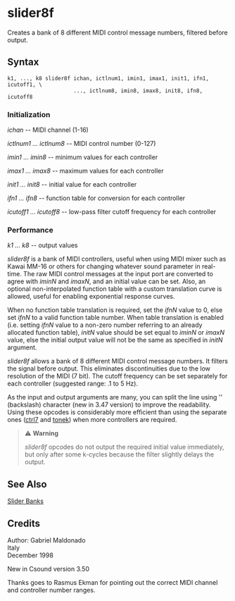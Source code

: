 <!--
id:slider8f
category:Real-time MIDI:Slider Banks
-->
# slider8f
Creates a bank of 8 different MIDI control message numbers, filtered before output.

## Syntax
``` csound-orc
k1, ..., k8 slider8f ichan, ictlnum1, imin1, imax1, init1, ifn1, icutoff1, \
                     ..., ictlnum8, imin8, imax8, init8, ifn8, icutoff8
```

### Initialization

_ichan_ -- MIDI channel (1-16)

_ictlnum1 ... ictlnum8_ -- MIDI control number (0-127)

_imin1 ... imin8_ -- minimum values for each controller

_imax1 ... imax8_ -- maximum values for each controller

_init1 ... init8_ -- initial value for each controller

_ifn1 ... ifn8_ -- function table for conversion for each controller

_icutoff1 ... icutoff8_ -- low-pass filter cutoff frequency for each controller

### Performance

_k1 ... k8_ -- output values

_slider8f_ is a bank of MIDI controllers, useful when using MIDI mixer such as Kawai MM-16 or others for changing whatever sound parameter in real-time. The raw MIDI control messages at the input port are converted to agree with _iminN_ and _imaxN_,  and an initial value can be set. Also, an optional non-interpolated function table with a custom translation curve is allowed, useful for enabling exponential response curves.

When no function table translation is required, set the _ifnN_ value to 0, else set _ifnN_ to a valid function table number.  When table translation is enabled (i.e. setting _ifnN_ value to a non-zero number referring to an already allocated function table), _initN_ value should be set equal to _iminN_ or _imaxN_ value, else the initial output value will not be the same as specified in _initN_ argument.

_slider8f_ allows a bank of 8 different MIDI control message numbers. It filters the signal before output. This eliminates discontinuities due to the low resolution of the MIDI (7 bit). The cutoff frequency can be set separately for each controller (suggested range: .1 to 5 Hz).

As the input and output arguments are many, you can split the line using '\' (backslash) character (new in 3.47 version) to improve the readability. Using these opcodes is considerably more efficient than using the separate ones ([ctrl7](../../opcodes/ctrl7) and [tonek](../../opcodes/tonek)) when more controllers are required.

> :warning: **Warning**
>
> _slider8f_ opcodes do not output the required initial value immediately, but only after some k-cycles because the filter slightly delays the output.

## See Also

[Slider Banks](../../midi/sliderbk)

## Credits

Author: Gabriel Maldonado<br>
Italy<br>
December 1998<br>

New in Csound version 3.50

Thanks goes to Rasmus Ekman for pointing out the correct MIDI channel and controller number ranges.
